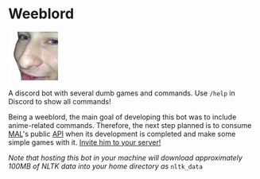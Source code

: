 # Weeblord
<img src="wow.jpg" width="100" title="nice face ( ͡° ͜ʖ ͡°)" />

A discord bot with several dumb games and commands. Use `/help` in Discord to show all commands!

Being a weeblord, the main goal of developing this bot was to include anime-related commands. Therefore, the next step planned is to consume [MAL](https://myanimelist.net/)'s public [API](https://myanimelist.net/forum/?topicid=1804432) when its development is completed and make some simple games with it. [Invite him to your server!](https://discord.com/api/oauth2/authorize?client_id=614361547162255381&permissions=397284599872&scope=applications.commands%20bot)

*Note that hosting this bot in your machine will download approximately 100MB of NLTK data into your home directory as* `nltk_data`
